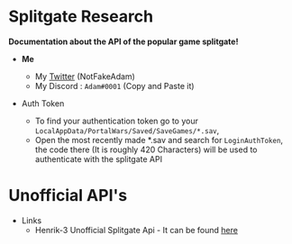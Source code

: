 # Splitgate Research
**Documentation about the API of the popular game splitgate!**

- **Me**
  - My [Twitter](https://twitter.com/notfakeadam) (NotFakeAdam)
  - My Discord : `Adаm#0001` (Copy and Paste it)
  
- Auth Token
  - To find your authentication token go to your `LocalAppData/PortalWars/Saved/SaveGames/*.sav`, 
  - Open the most recently made *.sav and search for `LoginAuthToken`, the code there (It is roughly 420 Characters) will be used to authenticate with the splitgate API

# Unofficial API's
- Links
  - Henrik-3 Unofficial Splitgate Api - It can be found [here](https://github.com/Henrik-3/unofficial-splitgate-api)

